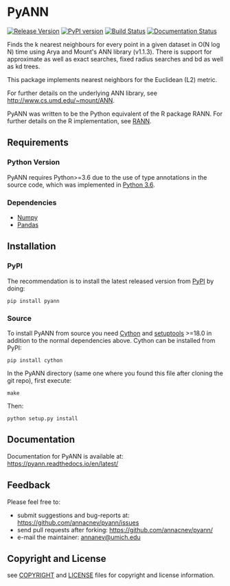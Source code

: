 # PyANN

[![Release Version](https://img.shields.io/github/release/annacnev/pyann.svg)](https://github.com/annacnev/pyann/releases/latest)
[![PyPI version](https://badge.fury.io/py/pyann.svg)](https://badge.fury.io/py/pyann)
[![Build Status](https://travis-ci.org/annacnev/pyann.svg?branch=master)](https://travis-ci.org/annacnev/pyann)
[![Documentation Status](https://readthedocs.org/projects/pyann/badge/?version=latest)](https://pyann.readthedocs.io/en/latest/?badge=latest)

Finds the k nearest neighbours for every point in a given dataset
in O(N log N) time using Arya and Mount's ANN library (v1.1.3). There is
support for approximate as well as exact searches, fixed radius searches
and bd as well as kd trees.

This package implements nearest neighbors for the Euclidean (L2) metric.

For further details on the underlying ANN library, see http://www.cs.umd.edu/~mount/ANN.

PyANN was written to be the Python equivalent of the R package RANN. For further details on the R implementation, see [RANN](https://github.com/jefferislab/RANN).

## Requirements

### Python Version

PyANN requires Python>=3.6 due to the use of type annotations in the source code, which was implemented in [Python 3.6](https://www.python.org/dev/peps/pep-0526/#non-goals).

### Dependencies
   * [Numpy](https://numpy.org)
   * [Pandas](https://pandas.pydata.org/pandas-docs/stable/#)

## Installation

### PyPI

The recommendation is to install the latest released version from [PyPI](https://pypi.org/project/pyann/0.0.1/) by doing:

```
pip install pyann
```

### Source

To install PyANN from source you need [Cython](https://pypi.org/project/Cython/) and [setuptools](https://pypi.org/project/setuptools/) >=18.0 in addition to the normal dependencies above. Cython can be installed from PyPI:

```
pip install cython
```

In the PyANN directory (same one where you found this file after cloning the git repo), first execute:
```
make
```
Then:
```
python setup.py install
```
## Documentation

Documentation for PyANN is available at: <https://pyann.readthedocs.io/en/latest/>

## Feedback
Please feel free to:

* submit suggestions and bug-reports at: <https://github.com/annacnev/pyann/issues>
* send pull requests after forking: <https://github.com/annacnev/pyann/>
* e-mail the maintainer: <annanev@umich.edu>

## Copyright and License
see [COPYRIGHT](COPYRIGHT.md) and [LICENSE](LICENSE.md) files for copyright and license information.